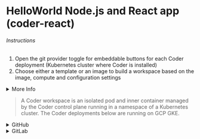 # HelloWorld Node.js and React app (coder-react)

###### Instructions

1. Open the git provider toggle for embeddable buttons for each Coder deployment (Kubernetes cluster where Coder is installed)
1. Choose either a template or an image to build a workspace based on the image, compute and configuration settings


<details>
  <summary>More Info</summary>

[Workspace templates](https://coder.com/docs/coder/latest/workspaces/workspace-templates) are declarative YAML files that describe
how to configure Coder workspaces and their supporting infrastructure. Coder supports
files with either the `.yaml` or `.yml` extension.

[Images](https://coder.com/docs/coder/latest/workspaces/images) contain the IDEs, CLIs, language versions, and dependencies users need to work on software development projects. Users can create workspaces with the image as the blueprint, then begin contributing immediately to the projects for which the image was defined. Images may contain [configure scripts](https://coder.com/docs/coder/latest/images/configure) that Coder runs after the workspace build to add additional dependencies, VS Code extensions, clone repositories, or run CLI commands.

> Both templates and images require that OAuth has been configured on the git provider and the Coder user has linked their Coder account to the git provider (copies their Coder-generated SSH public key) for git clone, push and pull actions.
</details>

> A Coder workspace is an isolated pod and inner container managed by the Coder control plane running in a namespace of a Kubernetes cluster. The Coder deployments below are running on GCP GKE.


<details>
  <summary>GitHub</summary>

##### from image

###### clean.demo.coder.com
[![Open in Coder](https://cdn.coder.com/embed-button.svg)](https://clean.demo.coder.com/workspaces/git?org=default&image=613e7962-fe3f5efcfd8ce7cb502825b6&tag=ubuntu&service=github&repo=git@github.com:mtm20176/coder-react.git)

###### demo-2.cdr.dev
[![Open in Coder](https://cdn.coder.com/embed-button.svg)](https://demo-2.cdr.dev/workspaces/git?org=coder&image=5ffcbd02-873d1f55d68f0909fa7bcf3b&tag=ubuntu&service=github&repo=git@github.com:mtm20176/coder-react.git)

###### mark.coder.com
[![Open in Coder](https://cdn.coder.com/embed-button.svg)](https://mark.coder.com/workspaces/git?org=default&image=612775ba-709ca7f8ad90dc53de27129a&tag=ubuntu&service=github&repo=git@github.com:mtm20176/coder-react.git)


##### from template

###### clean.demo.coder.com
[![Open in Coder](https://clean.demo.coder.com/static/image/embed-button.svg)](https://clean.demo.coder.com/wac/build?template_oauth_service=625ff6b7-9e0fbb71f34a2ed66ae5a2e5&template_url=git@github.com:mtm20176/coder-react.git&template_ref=main&template_filepath=.coder/coder.yaml)

###### mark.coder.com
[![Open in Coder](https://mark.coder.com/static/image/embed-button.svg)](https://mark.coder.com/wac/build?template_oauth_service=61277737-71f454b243f979e75ab79d9a&template_url=git@github.com:mtm20176/coder-react.git&template_ref=main&template_filepath=.coder/coder.yaml)
</details>

<details>
  <summary>GitLab</summary>
  
##### from image
  
###### clean.demo.coder.com
[![Open in Coder](https://cdn.coder.com/embed-button.svg)](https://clean.demo.coder.com/workspaces/git?org=default&image=613e7962-fe3f5efcfd8ce7cb502825b6&tag=ubuntu&service=gitlab&repo=git@gitlab.com:mtm20176/coder-react.git)

###### demo-2.cdr.dev
[![Open in Coder](https://cdn.coder.com/embed-button.svg)](https://demo-2.cdr.dev/workspaces/git?org=coder&image=5ffcbd02-873d1f55d68f0909fa7bcf3b&tag=ubuntu&service=gitlab&repo=git@gitlab.com:mtm20176/coder-react.git)

###### mark.coder.com
[![Open in Coder](https://cdn.coder.com/embed-button.svg)](https://mark.coder.com/workspaces/git?org=default&image=612775ba-709ca7f8ad90dc53de27129a&tag=ubuntu&service=gitlab&repo=git@gitlab.com:mtm20176/coder-react.git)


##### from template

###### clean.demo.coder.com
[![Open in Coder](https://clean.demo.coder.com/static/image/embed-button.svg)](https://clean.demo.coder.com/wac/build?template_oauth_service=625ff6b7-9e0fbb71f34a2ed66ae5a2e5&template_url=git@gitlab.com:mtm20176/coder-react.git&template_ref=main&template_filepath=.coder/coder.yaml)


###### mark.coder.com
[![Open in Coder](https://mark.coder.com/static/image/embed-button.svg)](https://mark.coder.com/wac/build?template_oauth_service=61277737-71f454b243f979e75ab79d9a&template_url=git@gitlab.com:mtm20176/coder-react.git&template_ref=main&template_filepath=.coder/coder.yaml)













